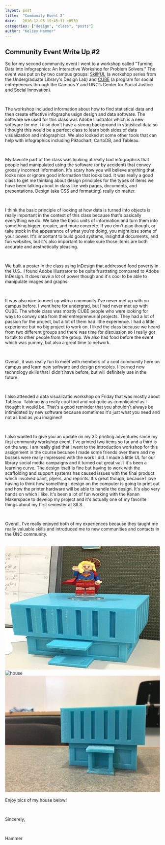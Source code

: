 ```yaml
---
layout: post
title:  "Community Event 2"
date:   2016-12-05 19:45:31 +0530
categories: ["design", "class", "posts"]
author: "Kelsey Hammer"
---
```

<h2> Community Event Write Up #2 </h2>

So for my second community event I went to a workshop called "Turning Data into Infographics: An Interactive Workshop for Problem Solvers." The event was put on
by two campus groups: <a href="http://skillful.web.unc.edu/">SkillfUL</a> (a workshop series from the Undergraduate Library's Design Lab) 
and <a href="http://socialinnovation.unc.edu/spaces/cube/">CUBE</a> (a program for social entrepeneurs through the Campus Y and UNC’s Center for 
Social Justice and Social Innovation). 

<br>

The workshop included information about how to find statistical data and then create effective infographs usign design and data software. The software we used for this class was 
Adobe Illustrator which is a new software for me. I also don't have a strong background in statistical data so I thought this would be a perfect class to learn both sides of data
visualization and infographics. We also looked at some other tools that can help with infographics including Piktochart, CartoDB, and Tableau. 

<br>

My favorite part of the class was looking at really bad infographics that people had manipulated using the software (or by accident) that convey grossly incorrect information. It's 
scary how you will believe anything that looks nice or ignore good information that looks bad. It was really a good class to get me thinking about design principles for
the types of items we have been talking about in class like web pages, documents, and presentations. Design (aka CSS and formatting) really do matter. 

<br>

I think the basic principle of looking at how data is turned into objects is really important in the context of this class because that's basically everything we do. We take the basic units
of information and turn them into something bigger, greater, and more concrete. If you don't plan though, or take stock in the appearance of what you're doing, you might lose some of your
power. It's important to build good systems, insightful documents, and fun websites, but it's also important to make sure those items are both accurate and aesthetically pleasing. 

<br>

We built a poster in the class using InDesign that addressed food poverty in the U.S.. I found Adobe Illustrator to be quite frustrating compared to Adobe InDesign. It does have a lot of 
power though and it's cool to be able to manipulate images and graphs. 

<br>

It was also nice to meet up with a community I've never met up with on campus before. I went here for undergrad, but I had never met up with CUBE. The whole class was mostly CUBE people
who were looking for ways to convey data from their entrepreneurial projects. They had a lot of passion for the project, but a lot of them had little experience. I had a little 
experience but no big project to work on. I liked the class because we heard from two different groups and there was time for discussion so I really got to talk to other people from the 
group. We also had food before the event which was yummy, but also a great time to network. 

<br>

Overall, it was really fun to meet with members of a cool community here on campus and learn new software and design principles. I learned new technology skills that I didn't have before,
but will definitely use in the future. 

<br>

I also attended a data visualizatio workshop on Friday that was mostly about Tableau. Tableau is a really cool tool and not quite as complicated as I thought it would be. That's a good
reminder that you shouldn't always be intimidated by new software because sometimes it's just what you need and not as bad as you imagined! 

<br>

I also wanted to give you an update on my 3D printing adventures since my first community workshop event. I've printed two items so far and a third is on the way. I am really glad that 
I went to the introduction workshop for this assignment in the course becuase I made some friends over there and my bosses were really impressed with the work I did. I made a little
UL for our library social media campaigns and it turned out great `well` it's been a learning curve. The design itself is fine but having to work with the scaffolding and support systems
has caused issues with the final product which involved paint, plyers, and reprints. It's great though, because I love having to think how something I design on the computer is going 
to print out and how the printer hardware will be able to handle the design. It's also very hands on which I like. It's been a lot of fun working with the Kenan Makerspace to develop
my project and it's actually one of my favorite things about my first semester at SILS. 

<br>

Overall, I've really enjoyed both of my experiences because they taught me really valuable skills and introduced me to new communities
and contacts in the UNC community. 

<br>

<img src=" _posts/1 house.JPG" height="400" width="550" alt="house">

<br>

<img src="2 house.JPG" alt="house">

<br>

<img src="3 house.JPG" alt="house">

<br>

Enjoy pics of my house below! 

<br>

Sincerely, 

<br>

Hammer

